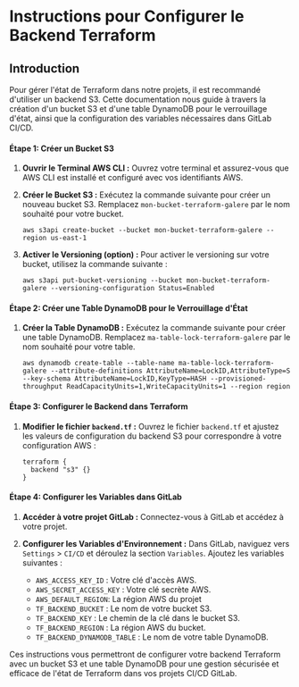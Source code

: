 # Instructions pour Configurer le Backend Terraform

## Introduction
Pour gérer l'état de Terraform dans notre projets, il est recommandé d'utiliser un backend S3. Cette documentation nous guide à travers la création d'un bucket S3 et d'une table DynamoDB pour le verrouillage d'état, ainsi que la configuration des variables nécessaires dans GitLab CI/CD.

#### Étape 1: Créer un Bucket S3

1. **Ouvrir le Terminal AWS CLI :**
   Ouvrez votre terminal et assurez-vous que AWS CLI est installé et configuré avec vos identifiants AWS.

2. **Créer le Bucket S3 :**
   Exécutez la commande suivante pour créer un nouveau bucket S3. Remplacez `mon-bucket-terraform-galere` par le nom souhaité pour votre bucket.
   ```
   aws s3api create-bucket --bucket mon-bucket-terraform-galere --region us-east-1
   ```

3. **Activer le Versioning (option) :**
   Pour activer le versioning sur votre bucket, utilisez la commande suivante :
   ```
   aws s3api put-bucket-versioning --bucket mon-bucket-terraform-galere --versioning-configuration Status=Enabled
   ```

#### Étape 2: Créer une Table DynamoDB pour le Verrouillage d'État

1. **Créer la Table DynamoDB :**
   Exécutez la commande suivante pour créer une table DynamoDB. Remplacez `ma-table-lock-terraform-galere` par le nom souhaité pour votre table.
   ```
   aws dynamodb create-table --table-name ma-table-lock-terraform-galere --attribute-definitions AttributeName=LockID,AttributeType=S --key-schema AttributeName=LockID,KeyType=HASH --provisioned-throughput ReadCapacityUnits=1,WriteCapacityUnits=1 --region region
   ```

#### Étape 3: Configurer le Backend dans Terraform

1. **Modifier le fichier `backend.tf` :**
   Ouvrez le fichier `backend.tf` et ajustez les valeurs de configuration du backend S3 pour correspondre à votre configuration AWS :
   ```hcl
   terraform {
     backend "s3" {}
   }
   ```

#### Étape 4: Configurer les Variables dans GitLab

1. **Accéder à votre projet GitLab :**
   Connectez-vous à GitLab et accédez à votre projet.

2. **Configurer les Variables d'Environnement :**
   Dans GitLab, naviguez vers `Settings` > `CI/CD` et déroulez la section `Variables`. Ajoutez les variables suivantes :
   - `AWS_ACCESS_KEY_ID` : Votre clé d'accès AWS.
   - `AWS_SECRET_ACCESS_KEY` : Votre clé secrète AWS.
   - `AWS_DEFAULT_REGION`: La région AWS du projet
   - `TF_BACKEND_BUCKET` : Le nom de votre bucket S3.
   - `TF_BACKEND_KEY` : Le chemin de la clé dans le bucket S3.
   - `TF_BACKEND_REGION` : La région AWS du bucket.
   - `TF_BACKEND_DYNAMODB_TABLE` : Le nom de votre table DynamoDB.

Ces instructions vous permettront de configurer votre backend Terraform avec un bucket S3 et une table DynamoDB pour une gestion sécurisée et efficace de l'état de Terraform dans vos projets CI/CD GitLab.